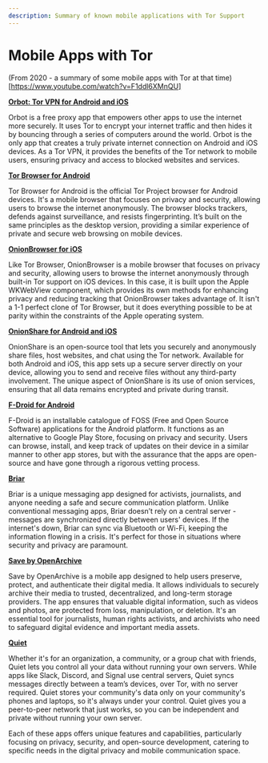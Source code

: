 ```yaml
---
description: Summary of known mobile applications with Tor Support
---
```


# Mobile Apps with Tor

(From 2020 - a summary of some mobile apps with Tor at that time)[https://www.youtube.com/watch?v=F1ddl6XMnQU]

[**Orbot: Tor VPN for Android and iOS**](https://orbot.app)

Orbot is a free proxy app that empowers other apps to use the internet more securely. It uses Tor to encrypt your internet traffic and then hides it by bouncing through a series of computers around the world. Orbot is the only app that creates a truly private internet connection on Android and iOS devices. As a Tor VPN, it provides the benefits of the Tor network to mobile users, ensuring privacy and access to blocked websites and services.

[**Tor Browser for Android**](https://torproject.org)

Tor Browser for Android is the official Tor Project browser for Android devices. It's a mobile browser that focuses on privacy and security, allowing users to browse the internet anonymously. The browser blocks trackers, defends against surveillance, and resists fingerprinting. It’s built on the same principles as the desktop version, providing a similar experience of private and secure web browsing on mobile devices.

[**OnionBrowser for iOS**](https://onionbrowser.com)

Like Tor Browser, OnionBrowser is a mobile browser that focuses on privacy and security, allowing users to browse the internet anonymously through built-in Tor support on iOS devices. In this case, it is built upon the Apple WKWebView component, which provides its own methods for enhancing privacy and reducing tracking that OnionBrowser takes advantage of. It isn't a 1-1 perfect clone of Tor Browser, but it does everything possible to be at parity within the constraints of the Apple operating system.

[**OnionShare for Android and iOS**](https://onionshare.org/mobile)

OnionShare is an open-source tool that lets you securely and anonymously share files, host websites, and chat using the Tor network. Available for both Android and iOS, this app sets up a secure server directly on your device, allowing you to send and receive files without any third-party involvement. The unique aspect of OnionShare is its use of onion services, ensuring that all data remains encrypted and private during transit.

[**F-Droid for Android**](https://f-droid.org)

F-Droid is an installable catalogue of FOSS (Free and Open Source Software) applications for the Android platform. It functions as an alternative to Google Play Store, focusing on privacy and security. Users can browse, install, and keep track of updates on their device in a similar manner to other app stores, but with the assurance that the apps are open-source and have gone through a rigorous vetting process.

[**Briar**](https://briarproject.org/)

Briar is a unique messaging app designed for activists, journalists, and anyone needing a safe and secure communication platform. Unlike conventional messaging apps, Briar doesn’t rely on a central server - messages are synchronized directly between users' devices. If the internet's down, Briar can sync via Bluetooth or Wi-Fi, keeping the information flowing in a crisis. It's perfect for those in situations where security and privacy are paramount.

[**Save by OpenArchive**](https://open-archive.org/save)

Save by OpenArchive is a mobile app designed to help users preserve, protect, and authenticate their digital media. It allows individuals to securely archive their media to trusted, decentralized, and long-term storage providers. The app ensures that valuable digital information, such as videos and photos, are protected from loss, manipulation, or deletion. It's an essential tool for journalists, human rights activists, and archivists who need to safeguard digital evidence and important media assets.

[**Quiet**](https://tryquiet.org)

Whether it's for an organization, a community, or a group chat with friends, Quiet lets you control all your data without running your own servers. While apps like Slack, Discord, and Signal use central servers, Quiet syncs messages directly between a team’s devices, over Tor, with no server required. Quiet stores your community's data only on your community's phones and laptops, so it's always under your control. Quiet gives you a peer-to-peer network that just works, so you can be independent and private without running your own server.

Each of these apps offers unique features and capabilities, particularly focusing on privacy, security, and open-source development, catering to specific needs in the digital privacy and mobile communication space.
